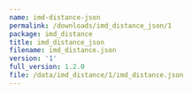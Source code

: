 ```yaml
---
name: imd-distance-json
permalink: /downloads/imd_distance_json/1
package: imd_distance
title: imd_distance_json
filename: imd_distance.json
version: '1'
full_version: 1.2.0
file: /data/imd_distance/1/imd_distance.json
---
```

